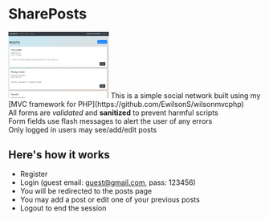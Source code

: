 # SharePosts
<img src="./public/images/shareposts.PNG" width="200px">
This is a simple social network built using my [MVC framework for PHP](https://github.com/EwilsonS/wilsonmvcphp) <br>
All forms are <em>validated</em> and <strong>sanitized</strong> to prevent harmful scripts<br>
Form fields use flash messages to alert the user of any errors<br>
Only logged in users may see/add/edit posts<br>

## Here's how it works
* Register 
* Login (guest email: guest@gmail.com,  pass: 123456)
* You will be redirected to the posts page
* You may add a post or edit one of your previous posts
* Logout to end the session